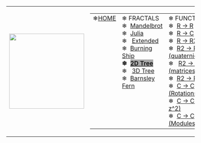 <html>
<head>
  <link rel="stylesheet" type="text/css" href="../../css/main.css" />
</head>
  <body>
    <table>
      <tr>
        <td><img width="200" src="https://chefpino.github.io/fun/imgs/3d.png"></td>
        <td>
<table width="100%" class="navmenu"><tbody><tr><td valign="top">❄<a href="https://chefpino.github.io/fun/">HOME</a></td><td valign="top">❄&nbsp;FRACTALS<br>❄&nbsp;&nbsp;<a href="../../fractals/mandelbrot/index.html">Mandelbrot</a><br>❄&nbsp;&nbsp;<a href="../../fractals/julia/index.html">Julia</a><br>❄&nbsp;&nbsp;&nbsp;<a href="../../fractals/julia/extendedjuliasets.html">Extended</a><br>❄&nbsp;&nbsp;<a href="../../fractals/burningship/index.html">Burning Ship</a><br><b>❄&nbsp;&nbsp;</b><a href="../../fractals/tree/index.html"><b style="background-color:#AAAAAA">2D Tree</b></a><br>❄&nbsp;&nbsp;&nbsp;<a href="../../plotmathfunctions/3d/3d.tree.html">3D Tree</a><br>❄&nbsp;&nbsp;<a href="../../fractals/barnsley/index.html">Barnsley Fern</a></td><td valign="top">❄&nbsp;FUNCTIONS<br>❄&nbsp;&nbsp;<a href="../../plotmathfunctions/2d/index.html">R -&gt; R</a><br>❄&nbsp;&nbsp;<a href="../../plotmathfunctions/polar/index.html">R -&gt; C</a><br>❄&nbsp;&nbsp;<a href="../../plotmathfunctions/3d/3d-R1toR3.html">R -&gt; R3</a><br>❄&nbsp;&nbsp;<a href="../../plotmathfunctions/3d/3d-R2toR-q.html">R2 -&gt; R (quaternions)</a><br>❄&nbsp;&nbsp;&nbsp;<a href="../../plotmathfunctions/3d/3d-R2toR-m.html">R2 -&gt; R (matrices)</a><br>❄&nbsp;&nbsp;<a href="../../plotmathfunctions/3d/3d-R2toR3.html">R2 -&gt; R3</a><br>❄&nbsp;&nbsp;<a href="../../plotmathfunctions/rotations/index.html">C -&gt; C (Rotations)</a><br>❄&nbsp;&nbsp;<a href="../../plotmathfunctions/unitcircle/index.html">C -&gt; C (z -&gt; z^2)</a><br>❄&nbsp;&nbsp;<a href="../../plotmathfunctions/unitcircle/modules.html">C -&gt; C (Modules)</a></td></tr></tbody></table>
        </td>
      </tr>
    </table>
    
  </body>
</html>
